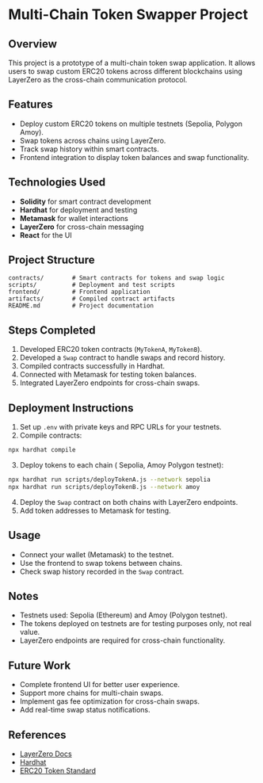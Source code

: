 # Multi-Chain Token Swapper Project

## Overview

This project is a prototype of a multi-chain token swap application. It allows users to swap custom ERC20 tokens across different blockchains using LayerZero as the cross-chain communication protocol.

## Features

* Deploy custom ERC20 tokens on multiple testnets (Sepolia, Polygon Amoy).
* Swap tokens across chains using LayerZero.
* Track swap history within smart contracts.
* Frontend integration to display token balances and swap functionality.

## Technologies Used

* **Solidity** for smart contract development
* **Hardhat** for deployment and testing
* **Metamask** for wallet interactions
* **LayerZero** for cross-chain messaging
* **React** for the UI

## Project Structure

```
contracts/        # Smart contracts for tokens and swap logic
scripts/          # Deployment and test scripts
frontend/         # Frontend application
artifacts/        # Compiled contract artifacts
README.md         # Project documentation
```

## Steps Completed

1. Developed ERC20 token contracts (`MyTokenA`, `MyTokenB`).
2. Developed a `Swap` contract to handle swaps and record history.
3. Compiled contracts successfully in Hardhat.
4. Connected with Metamask for testing token balances.
5. Integrated LayerZero endpoints for cross-chain swaps.

## Deployment Instructions

1. Set up `.env` with private keys and RPC URLs for your testnets.
2. Compile contracts:

```bash
npx hardhat compile
```

3. Deploy tokens to each chain ( Sepolia, Amoy Polygon testnet):

```bash
npx hardhat run scripts/deployTokenA.js --network sepolia
npx hardhat run scripts/deployTokenB.js --network amoy
```

4. Deploy the `Swap` contract on both chains with LayerZero endpoints.
5. Add token addresses to Metamask for testing.

## Usage

* Connect your wallet (Metamask) to the testnet.
* Use the frontend to swap tokens between chains.
* Check swap history recorded in the `Swap` contract.

## Notes

* Testnets used: Sepolia (Ethereum) and Amoy (Polygon testnet).
* The tokens deployed on testnets are for testing purposes only, not real value.
* LayerZero endpoints are required for cross-chain functionality.

## Future Work

* Complete frontend UI for better user experience.
* Support more chains for multi-chain swaps.
* Implement gas fee optimization for cross-chain swaps.
* Add real-time swap status notifications.

## References

* [LayerZero Docs](https://docs.layerzero.network/v1/concepts/layerzero-endpoint)
* [Hardhat](https://hardhat.org/)
* [ERC20 Token Standard](https://ethereum.org/en/developers/docs/standards/tokens/erc-20/)
